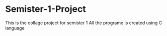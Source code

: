 # Semister-1-Project

This is the collage project for semister 1
All the programe is created using C language
